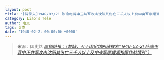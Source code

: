 ```yaml
---
layout: post
title: '[待录入]1948/02/21 陈瑜电蒋中正共军攻击沈阳其伤亡三千人以上及中央军廖耀湘指挥作战情形'
category: Liao's Tele
author: 电文
tags: 分类
date: '1948-02-21 00:00:00 +0000'
---
```



> 来源：国史馆 [*原档链接：（暂缺，可于国史馆网站搜索“1948-02-21 陈瑜电蒋中正共军攻击沈阳其伤亡三千人以上及中央军廖耀湘指挥作战情形“）*]()
